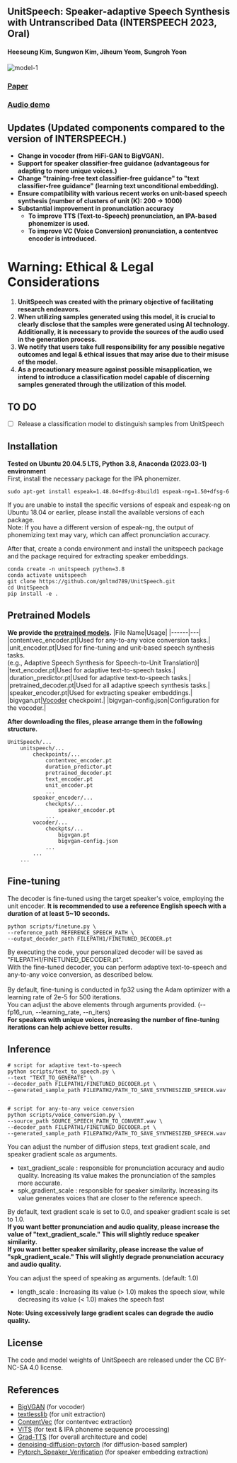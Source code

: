 ## UnitSpeech: Speaker-adaptive Speech Synthesis with Untranscribed Data (INTERSPEECH 2023, Oral)
#### Heeseung Kim, Sungwon Kim, Jiheum Yeom, Sungroh Yoon
![model-1](https://github.com/gmltmd789/UnitSpeech/assets/49265950/4fc9101f-c18b-412d-b975-fe7d4e4fec20)

### [Paper](https://unitspeech.github.io/)
### [Audio demo](https://unitspeech.github.io/)

## Updates (Updated components compared to the version of INTERSPEECH.)
- **Change in vocoder (from HiFi-GAN to BigVGAN).**
- **Support for speaker classifier-free guidance (advantageous for adapting to more unique voices.)**
- **Change "training-free text classifier-free guidance" to "text classifier-free guidance" (learning text unconditional embedding).**
- **Ensure compatibility with various recent works on unit-based speech synthesis (number of clusters of unit (K): 200 &rightarrow; 1000)**
- **Substantial improvement in pronunciation accuracy**
  - **To improve TTS (Text-to-Speech) pronunciation, an IPA-based phonemizer is used.** 
  - **To improve VC (Voice Conversion) pronunciation, a contentvec encoder is introduced.**

# Warning: Ethical & Legal Considerations
1. **UnitSpeech was created with the primary objective of facilitating research endeavors.**
2. **When utilizing samples generated using this model, it is crucial to clearly disclose that the samples were generated using AI technology. Additionally, it is necessary to provide the sources of the audio used in the generation process.**
3. **We notify that users take full responsibility for any possible negative outcomes and legal & ethical issues that may arise due to their misuse of the model.**
4. **As a precautionary measure against possible misapplication, we intend to introduce a classification model capable of discerning samples generated through the utilization of this model.**

## TO DO
- [ ] Release a classification model to distinguish samples from UnitSpeech

## Installation
**Tested on Ubuntu 20.04.5 LTS, Python 3.8, Anaconda (2023.03-1) environment**  
First, install the necessary package for the IPA phonemizer.
```shell
sudo apt-get install espeak=1.48.04+dfsg-8build1 espeak-ng=1.50+dfsg-6
```
If you are unable to install the specific versions of espeak and espeak-ng on Ubuntu 18.04 or earlier, please install the available versions of each package.<br>
Note: If you have a different version of espeak-ng, the output of phonemizing text may vary, which can affect pronunciation accuracy.

After that, create a conda environment and install the unitspeech package and the package required for extracting speaker embeddings.
```shell
conda create -n unitspeech python=3.8
conda activate unitspeech
git clone https://github.com/gmltmd789/UnitSpeech.git
cd UnitSpeech
pip install -e .
```

## Pretrained Models
**We provide the [pretrained models](https://drive.google.com/drive/folders/1yFkb2TAYB_zMmoTuUOXu-zXb3UI9pVJ9?usp=sharing).**
|File Name|Usage|
|------|---|
|contentvec_encoder.pt|Used for any-to-any voice conversion tasks.|
|unit_encoder.pt|Used for fine-tuning and unit-based speech synthesis tasks.<br>(e.g., Adaptive Speech Synthesis for Speech-to-Unit Translation)|
|text_encoder.pt|Used for adaptive text-to-speech tasks.|
|duration_predictor.pt|Used for adaptive text-to-speech tasks.|
|pretrained_decoder.pt|Used for all adaptive speech synthesis tasks.|
|speaker_encoder.pt|Used for extracting speaker embeddings.|
|bigvgan.pt|[Vocoder](https://github.com/NVIDIA/BigVGAN) checkpoint.|
|bigvgan-config.json|Configuration for the vocoder.|

**After downloading the files, please arrange them in the following structure.**
```buildoutcfg
UnitSpeech/...
    unitspeech/...
        checkpoints/...
            contentvec_encoder.pt
            duration_predictor.pt
            pretrained_decoder.pt
            text_encoder.pt
            unit_encoder.pt
            ...
        speaker_encoder/...
            checkpts/...
                speaker_encoder.pt
            ...
        vocoder/...
            checkpts/...
                bigvgan.pt
                bigvgan-config.json
            ...
        ...
    ...
```

## Fine-tuning
The decoder is fine-tuned using the target speaker's voice, employing the unit encoder. **It is recommended to use a reference English speech with a duration of at least 5~10 seconds.**

```shell
python scripts/finetune.py \
--reference_path REFERENCE_SPEECH_PATH \
--output_decoder_path FILEPATH1/FINETUNED_DECODER.pt
```

By executing the code, your personalized decoder will be saved as "FILEPATH1/FINETUNED_DECODER.pt".<br>
With the fine-tuned decoder, you can perform adaptive text-to-speech and any-to-any voice conversion, as described below. <br> <br>
By default, fine-tuning is conducted in fp32 using the Adam optimizer with a learning rate of 2e-5 for 500 iterations.<br>
You can adjust the above elements through arguments provided. (--fp16_run, --learning_rate, --n_iters)<br>
**For speakers with unique voices, increasing the number of fine-tuning iterations can help achieve better results.** <br>

## Inference
```shell
# script for adaptive text-to-speech
python scripts/text_to_speech.py \
--text "TEXT_TO_GENERATE" \
--decoder_path FILEPATH1/FINETUNED_DECODER.pt \
--generated_sample_path FILEPATH2/PATH_TO_SAVE_SYNTHESIZED_SPEECH.wav


# script for any-to-any voice conversion
python scripts/voice_conversion.py \
--source_path SOURCE_SPEECH_PATH_TO_CONVERT.wav \
--decoder_path FILEPATH1/FINETUNED_DECODER.pt \
--generated_sample_path FILEPATH2/PATH_TO_SAVE_SYNTHESIZED_SPEECH.wav
```
You can adjust the number of diffusion steps, text gradient scale, and speaker gradient scale as arguments.<br>
- text_gradient_scale : responsible for pronunciation accuracy and audio quality. Increasing its value makes the pronunciation of the samples more accurate.<br>
- spk_gradient_scale : responsible for speaker similarity. Increasing its value generates voices that are closer to the reference speech.<br>

By default, text gradient scale is set to 0.0, and speaker gradient scale is set to 1.0.<br>
**If you want better pronunciation and audio quality, please increase the value of "text_gradient_scale." This will slightly reduce speaker similarity.**<br>
**If you want better speaker similarity, please increase the value of "spk_gradient_scale." This will slightly degrade pronunciation accuracy and audio quality.**<br>

You can adjust the speed of speaking as arguments. (default: 1.0) <br>
- length_scale : Increasing its value (> 1.0) makes the speech slow, while decreasing its value (< 1.0) makes the speech fast <br>

**Note: Using excessively large gradient scales can degrade the audio quality.**

## License

The code and model weights of UnitSpeech are released under the CC BY-NC-SA 4.0 license.

## References
* [BigVGAN](https://github.com/NVIDIA/BigVGAN) (for vocoder)
* [textlesslib](https://github.com/facebookresearch/textlesslib) (for unit extraction)
* [ContentVec](https://github.com/auspicious3000/contentvec) (for contentvec extraction)
* [VITS](https://github.com/jaywalnut310/vits) (for text & IPA phoneme sequence processing)
* [Grad-TTS](https://github.com/huawei-noah/Speech-Backbones/tree/main/Grad-TTS) (for overall architecture and code)
* [denoising-diffusion-pytorch](https://github.com/rosinality/denoising-diffusion-pytorch) (for diffusion-based sampler)
* [Pytorch_Speaker_Verification](https://github.com/HarryVolek/PyTorch_Speaker_Verification) (for speaker embedding extraction)
